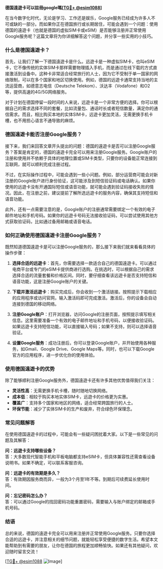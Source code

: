 **德国遠遊卡可以註冊google嗎[[TG💪+ @esim1088](https://t.me/s/esim1088)]**

在当今数字化时代，无论是学习、工作还是娱乐，Google服务已经成为许多人不可或缺的一部分。而如果你正在德国旅行或长期居住，可能会遇到一个问题：使用德国的遠遊卡（也就是德国的虚拟SIM卡或eSIM）是否能够注册并正常使用Google服务呢？这篇文章将为你详细解答这个问题，并分享一些实用的小技巧。

### 什么是德国遠遊卡？

首先，让我们了解一下德国遠遊卡是什么。远遊卡是一种虚拟SIM卡，也叫eSIM卡，它不像传统的实体SIM卡那样需要物理插入手机，而是通过在线下载的方式直接激活到设备中。这种卡非常适合经常旅行的人士，因为它不受制于单一国家的网络限制，可以在多个国家和地区切换使用。例如，德国的远遊卡通常支持当地的主流运营商，如德意志电信（Deutsche Telekom）、沃达丰（Vodafone）和O2等，提供高速的4G/5G网络服务。

对于计划在德国停留一段时间的人来说，远遊卡是一个非常方便的选择。你可以根据自己的需求选择不同的套餐，比如流量包、通话时长或者短信数量，满足你的通信需求。而且，相比购买本地的实体SIM卡，远遊卡更加灵活，无需更换手机卡槽，也不用担心语言不通导致的麻烦。

### 德国遠遊卡能否注册Google服务？

接下来，我们来回答文章开头提出的问题：德国的遠遊卡是否可以注册Google服务？答案是肯定的，德国的遠遊卡完全可以用来注册Google服务。Google账户的注册和使用并不依赖于具体的地理位置或SIM卡类型，只要你的设备能正常连接到互联网，就可以顺利完成注册过程。

不过，在实际操作过程中，可能会遇到一些小问题。例如，部分运营商可能会对新注册的Google账户进行身份验证，这可能涉及到短信验证码或电话确认。如果你使用的远遊卡没有开通国际短信或语音功能，就可能会遇到验证码接收失败的情况。因此，在注册之前，建议提前了解所选远遊卡的服务内容，确保其支持短信和语音功能。

此外，还有一点需要注意的是，Google账户的注册通常需要绑定一个有效的电子邮件地址和手机号码。如果你的远遊卡号码无法接收验证码，可以尝试使用其他方式获取验证码，比如通过备用邮箱或语音电话。

### 如何正确使用德国遠遊卡注册Google服务？

既然知道德国遠遊卡是可以注册Google服务的，那么接下来我们就来看看具体的操作步骤：

1. **选择合适的远遊卡**：首先，你需要选择一款适合自己的德国遠遊卡。可以通过电商平台或专门的eSIM卡提供商进行选购。在挑选时，可以根据自己的需求选择合适的流量套餐和价格区间。同时，要仔细查看该远遊卡是否支持短信和语音功能，这是注册Google账户的关键。

2. **下载并激活远遊卡**：购买完成后，你会收到一个激活链接。按照提示下载相应的应用程序或访问官网，输入激活码即可完成激活。激活后，你的设备会自动连接到德国的移动网络。

3. **注册Google账户**：打开浏览器，访问Google的注册页面，按照提示填写相关信息。这里需要准备一个有效的电子邮件地址和手机号码，以便接收验证码。如果远遊卡支持短信功能，可以直接输入号码；如果不支持，则可以选择语音验证。

4. **设置Google服务**：成功注册后，你可以登录Google账户，并开始使用各种服务，如Gmail、Google Drive、Google Maps等。同时，也可以下载Google官方的应用程序，进一步优化你的使用体验。

### 使用德国遠遊卡的优势

除了能够顺利注册Google服务外，德国遠遊卡还有许多其他优势值得我们关注：

- **灵活性高**：无需更换手机卡槽，随时随地切换网络。
- **成本低**：相较于购买本地实体SIM卡，远遊卡的价格更为实惠。
- **覆盖广**：支持多个国家和地区的网络，适合经常跨国旅行的人士。
- **环保节能**：减少了实体SIM卡的生产和废弃，符合绿色环保理念。

### 常见问题解答

在使用德国遠遊卡的过程中，可能会有一些疑问困扰着大家。以下是一些常见的问题及其解答：

**问：远遊卡支持哪些设备？**  
答：大多数现代智能手机和平板电脑都支持eSIM卡，但具体兼容性还需查看设备说明书。如果不确定，可以联系客服咨询。

**问：远遊卡的有效期是多久？**  
答：有效期因服务商而异，一般为3个月至1年不等。到期后可续费延长使用时间。

**问：忘记密码怎么办？**  
答：可以通过Google的找回密码功能重置密码，需要输入与账户绑定的邮箱或手机号码。

### 结语

总的来说，德国的遠遊卡完全可以用来注册并正常使用Google服务。只要你选择合适的远遊卡，并注意相关的细节问题，就能轻松享受便捷的数字生活。希望本文能帮助到有需要的朋友，让你在德国的旅程更加顺畅愉快。如果还有其他疑问，欢迎随时留言交流！

[[TG💪+ @esim1088](https://t.me/s/esim1088) ![Image](https://i.postimg.cc/4NQfJmqS/Snipaste-2025-05-13-00-14-12.png)]